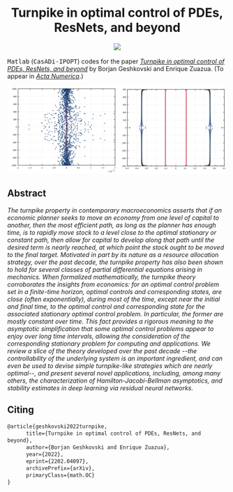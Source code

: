 <!-- Title -->
<h1 align="center">
  Turnpike in optimal control of PDEs, ResNets, and beyond
</h1>

<p align="center">
  <img src="https://zenodo.org/badge/DOI/10.48550/arXiv.2202.04097.svg" link="https://doi.org/10.48550/arXiv.2202.04097">
</p>

<tt>Matlab</tt> (<tt>CasADi-IPOPT</tt>) codes for the paper 
[*Turnpike in optimal control of PDEs, ResNets, and beyond*](https://doi.org/10.48550/arXiv.2202.04097) by Borjan Geshkovski and Enrique Zuazua. (To appear in [*Acta Numerica*](https://www.cambridge.org/core/journals/acta-numerica).)



![spectrum](imgs/readme.png)

## Abstract

*The turnpike property in contemporary macroeconomics asserts that if an economic planner seeks to move an economy from one level of capital to another, then the most efficient path, as long as the planner has enough time, is to rapidly move stock to a level close to the optimal stationary or constant path, then allow for capital to develop along that path until the desired term is nearly reached, at which point the stock ought to be moved to the final target. Motivated in part by its nature as a resource allocation strategy, over the past decade, the turnpike property has also been shown to hold for several classes of partial differential equations arising in mechanics. When formalized mathematically, the turnpike theory corroborates the insights from economics: for an optimal control problem set in a finite-time horizon, optimal controls and corresponding states, are close (often exponentially), during most of the time, except near the initial and final time, to the optimal control and corresponding state for the associated stationary optimal control problem. In particular, the former are mostly constant over time. This fact provides a rigorous meaning to the asymptotic simplification that some optimal control problems appear to enjoy over long time intervals, allowing the consideration of the corresponding stationary problem for computing and applications. We review a slice of the theory developed over the past decade --the controllability of the underlying system is an important ingredient, and can even be used to devise simple turnpike-like strategies which are nearly optimal--, and present several novel applications, including, among many others, the characterization of Hamilton-Jacobi-Bellman asymptotics, and stability estimates in deep learning via residual neural networks.*

## Citing

```
@article{geshkovski2022turnpike,
      title={Turnpike in optimal control of PDEs, ResNets, and beyond}, 
      author={Borjan Geshkovski and Enrique Zuazua},
      year={2022},
      eprint={2202.04097},
      archivePrefix={arXiv},
      primaryClass={math.OC}
}
```
